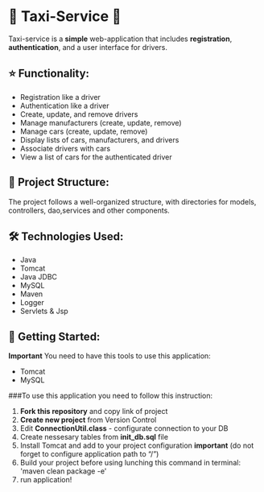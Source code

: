 # 🚕 Taxi-Service 🚖

Taxi-service is a **simple** web-application that includes **registration**, **authentication**, and a user interface for drivers.

## ⭐️ Functionality:

- Registration like a driver
- Authentication like a driver
- Create, update, and remove drivers
- Manage manufacturers (create, update, remove)
- Manage cars (create, update, remove)
- Display lists of cars, manufacturers, and drivers
- Associate drivers with cars
- View a list of cars for the authenticated driver

## 📂 Project Structure:

The project follows a well-organized structure, with directories for models, controllers, dao,services and other components.

## 🛠️ Technologies Used:

- Java
- Tomcat
- Java JDBC
- MySQL
- Maven
- Logger
- Servlets & Jsp

## 🚀 Getting Started:
**Important**
You need to have this tools to use this application:
- Tomcat
- MySQL

###To use this application you need to follow this instruction:

1. **Fork this repository** and copy link of project
2. **Create new project** from Version Control
3. Edit **ConnectionUtil.class** - configurate connection to your DB
4. Create nessesary tables from **init_db.sql** file
5. Install Tomcat and add to your project configuration
   **important** (do not forget to configure application path to “/”)
7. Build your project before using lunching this command in terminal: 'maven clean package -e'
8. run application!



 
